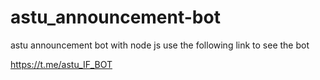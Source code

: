 # astu_announcement-bot
astu announcement bot with node js 
use the following link to see the bot


https://t.me/astu_IF_BOT
